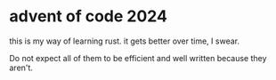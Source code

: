 # advent of code 2024
this is my way of learning rust. it gets better over time, I swear.

Do not expect all of them to be efficient and well written because they aren't.
